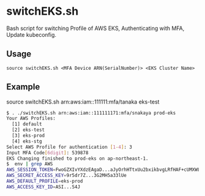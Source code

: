 # switchEKS.sh

Bash script for switching Profile of AWS EKS, Authenticating with MFA, Update kubeconfig. 

## Usage

```
source switchEKS.sh <MFA Device ARN(SerialNumber)> <EKS Cluster Name>
```

## Example

source switchEKS.sh arn:aws:iam::111111:mfa/tanaka eks-test

```bash
$ . ./switchEKS.sh arn:aws:iam::111111171:mfa/snakaya prod-eks
Your AWS Profiles:
  [1] default
  [2] eks-test
  [3] eks-prod
  [4] eks-stg
Select AWS Profile for authentication [1-4]: 3
Input MFA Code[6digit]: 539878
EKS Changing finished to prod-eks on ap-northeast-1.
$  env | grep AWS
AWS_SESSION_TOKEN=FwoGZXIvYXdzEAgaD...aJyOrhHTtxUu2bxikbvgLRfHAF+cUMXWLaNAR9sK
AWS_SECRET_ACCESS_KEY=9r5dr7Z...3G2MH5a33lUe
AWS_DEFAULT_PROFILE=eks-prod
AWS_ACCESS_KEY_ID=ASI...S4J
```
